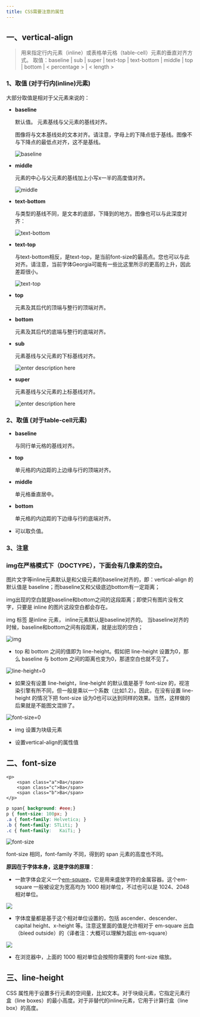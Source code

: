 ```yaml
---
title: CSS需要注意的属性
---
```


## 一、vertical-align

>用来指定行内元素（inline）或表格单元格（table-cell）元素的垂直对齐方式。
>取值：baseline | sub | super | text-top | text-bottom | middle | top | bottom | < percentage > | < length >

### 1、取值 (对于行内(inline)元素)

大部分取值是相对于父元素来说的：

* **baseline**

   默认值。 元素基线与父元素的基线对齐。
   
   图像将与文本基线处的文本对齐。请注意，字母上的下降点低于基线。图像不与下降点的最低点对齐，这不是基线。
   
   ![baseline](./images/baseline2.png)
   
* **middle**

  元素的中心与父元素的基线加上小写x一半的高度值对齐。
  
  ![middle](./images/vert-align.png)
  
* **text-bottom**

  与类型的基线不同，是文本的底部，下降到的地方。图像也可以与此深度对齐：
  
  ![text-bottom](./images/text-botto.png)
 
* **text-top**

  与text-bottom相反，是text-top，是当前font-size的最高点。您也可以与此对齐。请注意，当前字体Georgia可能有一些比这里所示的更高的上升，因此差距很小。
  
  ![text-top](./images/text-top.png "text-top")
  
* **top**

   元素及其后代的顶端与整行的顶端对齐。
   
* **bottom**

  元素及其后代的底端与整行的底端对齐。
  
* **sub**

    元素基线与父元素的下标基线对齐。
	
	![enter description here](./images/subandsuper.png "subandsuper")
* **super**

   元素基线与父元素的上标基线对齐。
   
   ![enter description here](./images/subandsuper.png "subandsuper")
   
### 2、取值 (对于table-cell元素)

* **baseline**

   与同行单元格的基线对齐。
   
* **top**

   单元格的内边距的上边缘与行的顶端对齐。
   
* **middle**

   单元格垂直居中。
   
* **bottom**
  
  单元格的内边距的下边缘与行的底端对齐。

* 可以取负值。

### 3、注意

 ### img在严格模式下（DOCTYPE），下面会有几像素的空白。
 
 图片文字等inline元素默认是和父级元素的baseline对齐的，即：vertical-align 的默认值是 baseline；而baseline又和父级底边bottom有一定距离；
 
 img出现的空白就是baseline和bottom之间的这段距离；即使只有图片没有文字，只要是 inline 的图片这段空白都会存在。
 
 img 标签 是inline 元素， inline元素默认是baseline对齐的。 当baseline对齐的时候，baseline和bottom之间有段距离，就是出现的空白；
 
 
 ![](./images/img.png "img")
 
 
 
*  top 和 bottom 之间的值即为 line-height。假如把 line-height 设置为0，那么 baseline 与 bottom 之间的距离也变为0，那道空白也就不见了。
 
 ![](./images/line-height=0.png "line-height=0")
 
 *  如果没有设置 line-height，line-height 的默认值是基于 font-size 的，视渲染引擎有所不同，但一般是乘以一个系数（比如1.2）。因此，在没有设置 line-height 的情况下把 font-size 设为0也可以达到同样的效果。当然，这样做的后果就是不能图文混排了。
 
 ![](./images/font-size=0.png "font-size=0")
 
 * img 设置为块级元素
 
 * 设置vertical-align的属性值

## 二、font-size

```html?linenums
<p>
	<span class="a">Ba</span>
	<span class="c">Ba</span>
	<span class="b">Ba</span>
</p>
```

```css
p span{ background: #eee;}
p { font-size: 100px; }
.a { font-family: Helvetica; }
.b { font-family: STLiti; }
.c { font-family: 	KaiTi; }
```
![](./images/font-size.png "font-size")

font-size 相同，font-family 不同，得到的 span 元素的高度也不同。

**原因在于字体本身，这是字体的原理**：

* 一款字体会定义一个[em-square](http://designwithfontforge.com/zh-CN/The_EM_Square.html)，它是用来盛放字符的金属容器。这个em-square 一般被设定为宽高均为 1000 相对单位，不过也可以是 1024、2048 相对单位。

![](./images/v2-4c684524b8d37789295f6db964201c74_hd.jpg)

* 字体度量都是基于这个相对单位设置的，包括 ascender、descender、capital height、x-height 等。注意这里面的值是允许相对于 em-square 出血（bleed outside）的（译者注：大概可以理解为超出 em-square）

![](./images/v2-7f1590fecc2f79484b22f38e2869d83b_hd.jpg)

* 在浏览器中，上面的 1000 相对单位会按照你需要的 font-size 缩放。

## 三、line-height

 CSS 属性用于设置多行元素的空间量，比如文本。对于块级元素，它指定元素行盒（line boxes）的最小高度。对于非替代的inline元素，它用于计算行盒（line box）的高度。